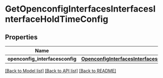 # GetOpenconfigInterfacesInterfacesInterfaceHoldTimeConfig

## Properties
Name | Type | Description | Notes
------------ | ------------- | ------------- | -------------
**openconfig_interfacesconfig** | [**OpenconfigInterfacesInterfacesOpenconfiginterfacesinterfacesHoldtimeConfig**](OpenconfigInterfacesInterfacesOpenconfiginterfacesinterfacesHoldtimeConfig.md) |  | [optional] 

[[Back to Model list]](../README.md#documentation-for-models) [[Back to API list]](../README.md#documentation-for-api-endpoints) [[Back to README]](../README.md)


